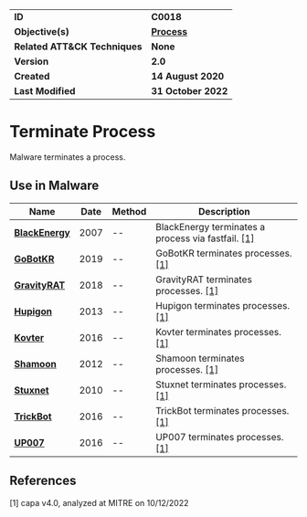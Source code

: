 <table>
<tr>
<td><b>ID</b></td>
<td><b>C0018</b></td>
</tr>
<tr>
<td><b>Objective(s)</b></td>
<td><b><a href="../process">Process</a></b></td>
</tr>
<tr>
<td><b>Related ATT&CK Techniques</b></td>
<td><b>None</b></td>
</tr>
<tr>
<td><b>Version</b></td>
<td><b>2.0</b></td>
</tr>
<tr>
<td><b>Created</b></td>
<td><b>14 August 2020</b></td>
</tr>
<tr>
<td><b>Last Modified</b></td>
<td><b>31 October 2022</b></td>
</tr>
</table>


# Terminate Process

Malware terminates a process.

## Use in Malware

|Name|Date|Method|Description|
|---|---|---|---|
|[**BlackEnergy**](../xample-malware/blackenergy.md)|2007|--|BlackEnergy terminates a process via fastfail. [[1]](#1)|
|[**GoBotKR**](../xample-malware/gobotkr.md)|2019|--|GoBotKR terminates processes. [[1]](#1)|
|[**GravityRAT**](../xample-malware/gravity-rat.md)|2018|--|GravityRAT terminates processes. [[1]](#1)|
|[**Hupigon**](../xample-malware/hupigon.md)|2013|--|Hupigon terminates processes. [[1]](#1)|
|[**Kovter**](../xample-malware/kovter.md)|2016|--|Kovter terminates processes. [[1]](#1)|
|[**Shamoon**](../xample-malware/shamoon.md)|2012|--|Shamoon terminates processes. [[1]](#1)|
|[**Stuxnet**](../xample-malware/stuxnet.md)|2010|--|Stuxnet terminates processes. [[1]](#1)|
|[**TrickBot**](../xample-malware/trickbot.md)|2016|--|TrickBot terminates processes. [[1]](#1)|
|[**UP007**](../xample-malware/up007.md)|2016|--|UP007 terminates processes. [[1]](#1)|

## References

<a name="1">[1]</a> capa v4.0, analyzed at MITRE on 10/12/2022

